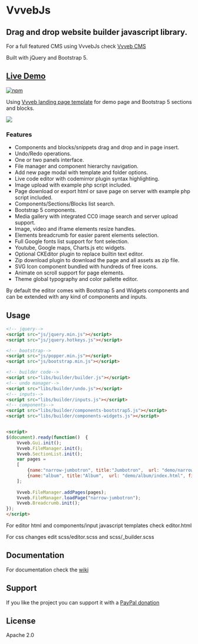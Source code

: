 # VvvebJs


## Drag and drop website builder javascript library.

For a full featured CMS using VvvebJs check [Vvveb CMS](https://github.com/givanz/Vvveb)

Built with jQuery and Bootstrap 5.

## [Live Demo](https://www.vvveb.com/vvvebjs/editor.html)

[![npm](https://img.shields.io/npm/v/vvvebjs.svg)](https://www.npmjs.com/package/vvvebjs)

Using [Vvveb landing page template](https://github.com/givanz/Vvveb-landing-bootstrap5-template) for demo page and Bootstrap 5 sections and blocks.

<img src="https://www.vvveb.com/img/browser.png">

### Features

* Components and blocks/snippets drag and drop and in page insert.
* Undo/Redo operations.
* One or two panels interface.
* File manager and component hierarchy navigation.
* Add new page modal with template and folder options.
* Live code editor with codemirror plugin syntax highlighting.
* Image upload with example php script included.
* Page download or export html or save page on server with example php script included.
* Components/Sections/Blocks list search.
* Bootstrap 5 components.
* Media gallery with integrated CC0 image search and server upload support.
* Image, video and iframe elements resize handles.
* Elements breadcrumb for easier parent elements selection.
* Full Google fonts list support for font selection.
* Youtube, Google maps, Charts.js etc widgets.
* Optional CKEditor plugin to replace builtin text editor.
* Zip download plugin to download the page and all assets as zip file.
* SVG Icon component bundled with hundreds of free icons.
* Animate on scroll support for page elements.
* Theme global typography and color pallette editor.


By default the editor comes with Bootstrap 5 and Widgets components and can be extended with any kind of components and inputs.

## Usage

```html
<!-- jquery-->
<script src="js/jquery.min.js"></script>
<script src="js/jquery.hotkeys.js"></script>

<!-- bootstrap-->
<script src="js/popper.min.js"></script>
<script src="js/bootstrap.min.js"></script>

<!-- builder code-->
<script src="libs/builder/builder.js"></script>	
<!-- undo manager-->
<script src="libs/builder/undo.js"></script>	
<!-- inputs-->
<script src="libs/builder/inputs.js"></script>	
<!-- components-->
<script src="libs/builder/components-bootstrap5.js"></script>	
<script src="libs/builder/components-widgets.js"></script>	


<script>
$(document).ready(function()  {
	Vvveb.Gui.init();
	Vvveb.FileManager.init();
	Vvveb.SectionList.init();
	var pages = 
	[
		{name:"narrow-jumbotron", title:"Jumbotron",  url: "demo/narrow-jumbotron/index.html", file: "demo/narrow-jumbotron/index.html", assets: ['demo/narrow-jumbotron/narrow-jumbotron.css']},
		{name:"album", title:"Album",  url: "demo/album/index.html", file: "demo/album/index.html", folder:"content", assets: ['demo/album/album.css']},
	];
	
	Vvveb.FileManager.addPages(pages);
	Vvveb.FileManager.loadPage("narrow-jumbotron");
	Vvveb.Breadcrumb.init();
});
</script>
```

For editor html and components/input javascript templates check editor.html

For css changes edit scss/editor.scss and scss/_builder.scss

## Documentation

For documentation check the [wiki](https://github.com/givanz/VvvebJs/wiki)

## Support

If you like the project you can support it with a [PayPal donation](https://paypal.me/zgivan)


## License

Apache 2.0
